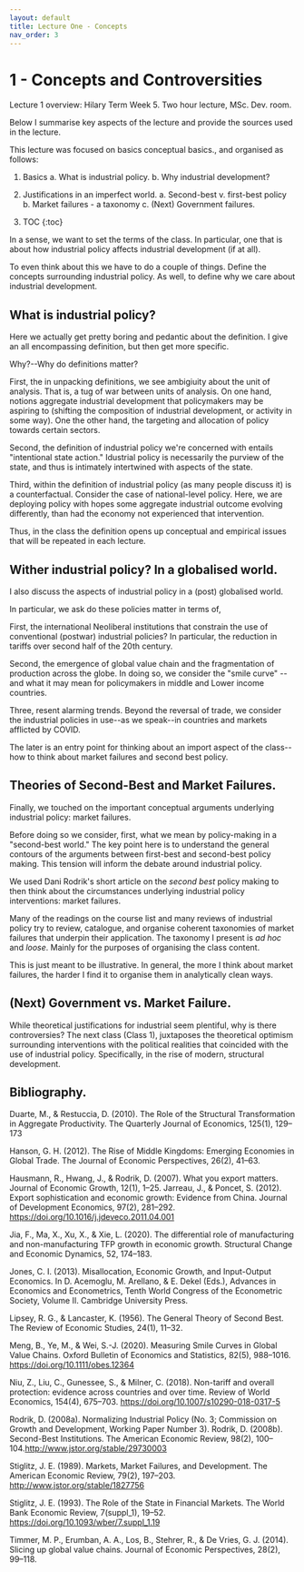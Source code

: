 ```yaml
---
layout: default
title: Lecture One - Concepts
nav_order: 3
---
```


# 1 - Concepts and Controversities

Lecture 1 overview: Hilary Term Week 5. Two hour lecture, MSc. Dev. room.

Below I summarise key aspects of the lecture and provide the sources used in the lecture. 


This lecture was focused on basics conceptual basics., and organised as follows:

1. Basics
	a. What is industrial policy.
	b. Why industrial development?
2. Justifications in an imperfect world.
	a. Second-best v. first-best policy
	b. Market failures - a taxonomy
	c. (Next) Government failures.


1. TOC
{:toc}


In a sense, we want to set the terms of the class. In particular, one that is about how industrial policy affects industrial development (if at all).

To even think about this we have to do a couple of things. Define the concepts surrounding industrial policy. As well, to define why we care about industrial development.


## What is industrial policy?

Here we actually get pretty boring and pedantic about the definition. I give an all encompassing definition, but then get more specific.

Why?--Why do definitions matter?

First, the in unpacking definitions, we see ambigiuity about the unit of analysis. That is, a tug of war between units of analysis. On one hand, notions aggregate industrial development that policymakers may be aspiring to (shifting the composition of industrial development, or activity in some way). One the other hand, the targeting and allocation of policy towards certain sectors. 

Second, the definition of industrial policy we're concerned with entails "intentional state action." Idustrial policy is necessarily the purview of the state, and thus is intimately intertwined with aspects of the state. 

Third, within the definition of industrial policy (as many people discuss it) is a counterfactual. Consider the case of national-level policy. Here, we are deploying policy with hopes some aggregate industrial outcome evolving differently, than had the economy not experienced that intervention.

Thus, in the class the definition opens up conceptual and empirical issues that will be repeated in each lecture.


## Wither industrial policy? In a globalised world. 

I also discuss the aspects of industrial policy in a (post) globalised world. 

In particular, we ask do these policies matter in terms of, 

First, the international Neoliberal institutions that constrain the use of conventional (postwar) industrial policies? In particular, the reduction in tariffs over second half of the 20th century. 

Second, the emergence of global value chain and the fragmentation of production across the globe. In doing so, we consider the "smile curve" -- and what it may mean for policymakers in middle and Lower income countries. 

Three, resent alarming trends. Beyond the reversal of trade, we consider the industrial policies in use--as we speak--in countries and markets afflicted by COVID. 

The later is an entry point for thinking about an import aspect of the class--how to think about market failures and second best policy. 



## Theories of __Second-Best__ and __Market Failures.__

Finally, we touched on the important conceptual arguments underlying industrial policy: market failures.

Before doing so we consider, first, what we mean by policy-making in a "second-best world." The key point here is to understand the general contours of the arguments between first-best and second-best policy making. This tension will inform the debate around industrial policy.

We used Dani Rodrik's short article on the _second best_ policy making to then think about the circumstances underlying industrial policy interventions: market failures. 

Many of the readings on the course list and many reviews of industrial policy try to review, catalogue, and organise coherent taxonomies of market failures that underpin their application. The taxonomy I present is _ad hoc_ and _loose_. Mainly for the purposes of organising the class content. 

This is just meant to be illustrative. In general, the more I think about market failures, the harder I find it to organise them in analytically clean ways. 


## (Next) Government vs. Market Failure. 

While theoretical justifications for industrial seem plentiful, why is there controversies? The next class (Class 1), juxtaposes the theoretical optimism surrounding interventions with the political realities that coincided with the use of industrial policy. Specifically, in the rise of modern, structural development. 




## Bibliography.

Duarte, M., & Restuccia, D. (2010). The Role of the Structural Transformation in Aggregate Productivity. The Quarterly Journal of Economics, 125(1), 129–173

Hanson, G. H. (2012). The Rise of Middle Kingdoms: Emerging Economies in Global Trade. The Journal of Economic Perspectives, 26(2), 41–63.

Hausmann, R., Hwang, J., & Rodrik, D. (2007). What you export matters. Journal of Economic Growth, 12(1), 1–25. Jarreau, J., & Poncet, S. (2012). Export sophistication and economic growth: Evidence from China. Journal of Development Economics, 97(2), 281–292. https://doi.org/10.1016/j.jdeveco.2011.04.001

Jia, F., Ma, X., Xu, X., & Xie, L. (2020). The differential role of manufacturing and non-manufacturing TFP growth in economic growth. Structural Change and Economic Dynamics, 52, 174–183.

Jones, C. I. (2013). Misallocation, Economic Growth, and Input-Output Economics. In D. 
Acemoglu, M. Arellano, & E. Dekel (Eds.), Advances in Economics and Econometrics, Tenth World Congress of the Econometric Society, Volume II. Cambridge University Press.

Lipsey, R. G., & Lancaster, K. (1956). The General Theory of Second Best. The Review of Economic Studies, 24(1), 11–32.

Meng, B., Ye, M., & Wei, S.-J. (2020). Measuring Smile Curves in Global Value Chains. Oxford Bulletin of Economics and Statistics, 82(5), 988–1016. https://doi.org/10.1111/obes.12364

Niu, Z., Liu, C., Gunessee, S., & Milner, C. (2018). Non-tariff and overall protection: evidence across countries and over time. Review of World Economics, 154(4), 675–703. https://doi.org/10.1007/s10290-018-0317-5

Rodrik, D. (2008a). Normalizing Industrial Policy (No. 3; Commission on Growth and Development, Working Paper Number 3). Rodrik, D. (2008b). Second-Best Institutions. The American Economic Review, 98(2), 100–104.http://www.jstor.org/stable/29730003

Stiglitz, J. E. (1989). Markets, Market Failures, and Development. The American Economic Review, 79(2), 197–203. http://www.jstor.org/stable/1827756

Stiglitz, J. E. (1993). The Role of the State in Financial Markets. The World Bank Economic Review, 7(suppl_1), 19–52. https://doi.org/10.1093/wber/7.suppl_1.19

Timmer, M. P., Erumban, A. A., Los, B., Stehrer, R., & De Vries, G. J. (2014). Slicing up global value chains. Journal of Economic Perspectives, 28(2), 99–118.
 